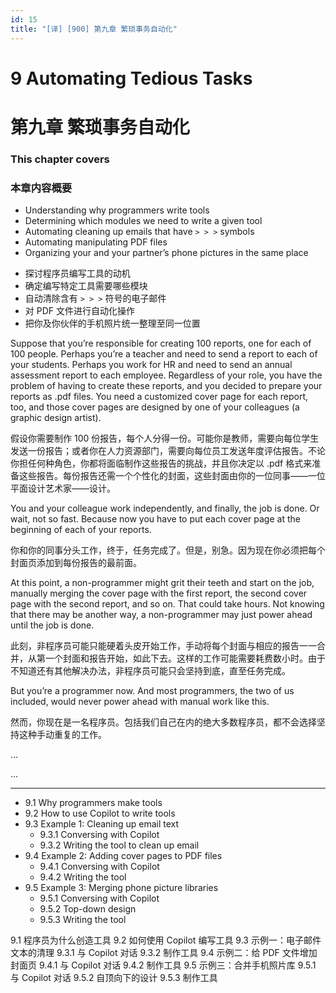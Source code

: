 ```yaml
---
id: 15
title: "[译] [900] 第九章 繁琐事务自动化"
---
```


# 9 Automating Tedious Tasks
# 第九章 繁琐事务自动化

### This chapter covers
### 本章内容概要

* Understanding why programmers write tools
* Determining which modules we need to write a given tool
* Automating cleaning up emails that have `> > >` symbols
* Automating manipulating PDF files
* Organizing your and your partner’s phone pictures in the same place

<!-- -->

* 探讨程序员编写工具的动机
* 确定编写特定工具需要哪些模块
* 自动清除含有 `> > >` 符号的电子邮件
* 对 PDF 文件进行自动化操作
* 把你及你伙伴的手机照片统一整理至同一位置


Suppose that you’re responsible for creating 100 reports, one for each of 100 people. Perhaps you’re a teacher and need to send a report to each of your students. Perhaps you work for HR and need to send an annual assessment report to each employee. Regardless of your role, you have the problem of having to create these reports, and you decided to prepare your reports as .pdf files. You need a customized cover page for each report, too, and those cover pages are designed by one of your colleagues (a graphic design artist).

假设你需要制作 100 份报告，每个人分得一份。可能你是教师，需要向每位学生发送一份报告；或者你在人力资源部门，需要向每位员工发送年度评估报告。不论你担任何种角色，你都将面临制作这些报告的挑战，并且你决定以 .pdf 格式来准备这些报告。每份报告还需一个个性化的封面，这些封面由你的一位同事——一位平面设计艺术家——设计。

You and your colleague work independently, and finally, the job is done. Or wait, not so fast. Because now you have to put each cover page at the beginning of each of your reports.

你和你的同事分头工作，终于，任务完成了。但是，别急。因为现在你必须把每个封面页添加到每份报告的最前面。

At this point, a non-programmer might grit their teeth and start on the job, manually merging the cover page with the first report, the second cover page with the second report, and so on. That could take hours. Not knowing that there may be another way, a non-programmer may just power ahead until the job is done.

此刻，非程序员可能只能硬着头皮开始工作，手动将每个封面与相应的报告一一合并，从第一个封面和报告开始，如此下去。这样的工作可能需要耗费数小时。由于不知道还有其他解决办法，非程序员可能只会坚持到底，直至任务完成。

But you’re a programmer now. And most programmers, the two of us included, would never power ahead with manual work like this.

然而，你现在是一名程序员。包括我们自己在内的绝大多数程序员，都不会选择坚持这种手动重复的工作。

...

...

***

* 9.1 Why programmers make tools
* 9.2 How to use Copilot to write tools
* 9.3 Example 1: Cleaning up email text
	* 9.3.1 Conversing with Copilot
	* 9.3.2 Writing the tool to clean up email
* 9.4 Example 2: Adding cover pages to PDF files
	* 9.4.1 Conversing with Copilot
	* 9.4.2 Writing the tool
* 9.5 Example 3: Merging phone picture libraries
	* 9.5.1 Conversing with Copilot
	* 9.5.2 Top-down design
	* 9.5.3 Writing the tool

<!-- -->

9.1 程序员为什么创造工具
9.2 如何使用 Copilot 编写工具
9.3 示例一：电子邮件文本的清理
    9.3.1 与 Copilot 对话
    9.3.2 制作工具
9.4 示例二：给 PDF 文件增加封面页
    9.4.1 与 Copilot 对话
    9.4.2 制作工具
9.5 示例三：合并手机照片库
    9.5.1 与 Copilot 对话
    9.5.2 自顶向下的设计
    9.5.3 制作工具
